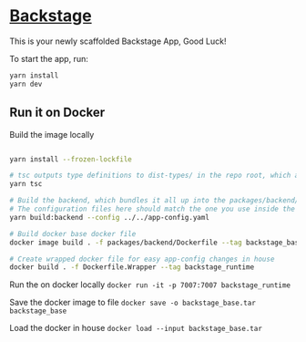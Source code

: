 # [Backstage](https://backstage.io)

This is your newly scaffolded Backstage App, Good Luck!

To start the app, run:

```sh
yarn install
yarn dev
```

## Run it on Docker

Build the image locally

```sh

yarn install --frozen-lockfile

# tsc outputs type definitions to dist-types/ in the repo root, which are then consumed by the build
yarn tsc

# Build the backend, which bundles it all up into the packages/backend/dist folder.
# The configuration files here should match the one you use inside the Dockerfile below.
yarn build:backend --config ../../app-config.yaml

# Build docker base docker file
docker image build . -f packages/backend/Dockerfile --tag backstage_base

# Create wrapped docker file for easy app-config changes in house
docker build . -f Dockerfile.Wrapper --tag backstage_runtime
```

Run the on docker locally `docker run -it -p 7007:7007 backstage_runtime`

Save the docker image to file `docker save -o backstage_base.tar backstage_base`

Load the docker in house `docker load --input backstage_base.tar`
